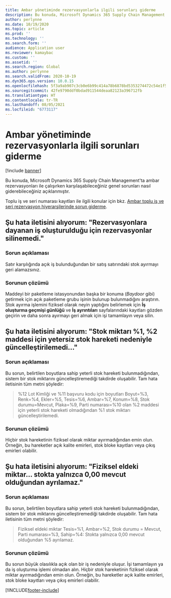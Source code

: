 ```yaml
---
title: Ambar yönetiminde rezervasyonlarla ilgili sorunları giderme
description: Bu konuda, Microsoft Dynamics 365 Supply Chain Management'ta ambar rezervasyonları ile çalışırken karşılaşabileceğiniz genel sorunları nasıl giderebileceğiniz açıklanmıştır.
author: perlynne
ms.date: 10/19/2020
ms.topic: article
ms.prod: ''
ms.technology: ''
ms.search.form: ''
audience: Application user
ms.reviewer: kamaybac
ms.custom: ''
ms.assetid: ''
ms.search.region: Global
ms.author: perlynne
ms.search.validFrom: 2020-10-19
ms.dyn365.ops.version: 10.0.15
ms.openlocfilehash: 5f3a9ab907c3cb0e6b99c414a78b6878bd5353274472c54e1f5eaf1d167f046a
ms.sourcegitcommit: 42fe9790ddf0bdad911544deaa82123a396712fb
ms.translationtype: HT
ms.contentlocale: tr-TR
ms.lasthandoff: 08/05/2021
ms.locfileid: "6773117"
---
```

# <a name="troubleshoot-reservations-in-warehouse-management"></a>Ambar yönetiminde rezervasyonlarla ilgili sorunları giderme

[!include [banner](../includes/banner.md)]

Bu konuda, Microsoft Dynamics 365 Supply Chain Management'ta ambar rezervasyonları ile çalışırken karşılaşabileceğiniz genel sorunları nasıl giderebileceğiniz açıklanmıştır.

Toplu iş ve seri numarası kayıtları ile ilgili konular için bkz. [Ambar toplu iş ve seri rezervasyon hiyerarşilerinde sorun giderme](troubleshoot-warehouse-batch-and-serial-reservation-hierarchies.md).

## <a name="i-receive-the-following-error-message-reservations-cannot-be-removed-because-there-is-work-created-which-relies-on-the-reservations"></a>Şu hata iletisini alıyorum: "Rezervasyonlara dayanan iş oluşturulduğu için rezervasyonlar silinemedi."

### <a name="issue-description"></a>Sorun açıklaması

Satır karşılığında açık iş bulunduğundan bir satış satırındaki stok ayırmayı geri alamazsınız.

### <a name="issue-resolution"></a>Sorunun çözümü

Maddeyi bir paketleme istasyonundan başka bir konuma (*Baydoor* gibi) getirmek için açık paketleme grubu işinin bulunup bulunmadığını araştırın. Stok ayırma işlemini fiziksel olarak neyin yaptığını belirlemek için **İş oluşturma geçmişi günlüğü** ve **İş ayrıntıları** sayfalarındaki kayıtları gözden geçirin ve daha sonra ayırmayı geri almak için işi tamamlayın veya silin.

## <a name="i-receive-the-following-error-message-inventory-quantity--1-could-not-be-updated-due-to-insufficient-inventory-transactions-for-item-2"></a>Şu hata iletisini alıyorum: "Stok miktarı %1, %2 maddesi için yetersiz stok hareketi nedeniyle güncelleştirilemedi..."

### <a name="issue-description"></a>Sorun açıklaması

Bu sorun, belirtilen boyutlara sahip yeterli stok hareketi bulunmadığından, sistem bir stok miktarını güncelleştiremediği takdirde oluşabilir. Tam hata iletisinin tüm metni şöyledir:

> %12 Lot Kimliği ve %11 başvuru kodu için boyutları Boyut=%3, Renk=%4, Ekler=%5, Tesis=%6, Ambar=%7, Konum=%8, Stok durumu=Mevcut, Plaka=%9, Parti numarası=%10 olan %2 maddesi için yeterli stok hareketi olmadığından %1 stok miktarı güncelleştirilemedi.

### <a name="issue-resolution"></a>Sorunun çözümü

Hiçbir stok hareketinin fiziksel olarak miktar ayırmadığından emin olun. Örneğin, bu hareketler açık kalite emirleri, stok bloke kayıtları veya çıkış emirleri olabilir.

## <a name="i-receive-the-following-error-message-physical-on-handcannot-be-reserved-because-only-000-are-available-in-the-inventory"></a>Şu hata iletisini alıyorum: "Fiziksel eldeki miktar... stokta yalnızca 0,00 mevcut olduğundan ayrılamaz."

### <a name="issue-description"></a>Sorun açıklaması

Bu sorun, belirtilen boyutlara sahip yeterli stok hareketi bulunmadığından, sistem bir stok miktarını güncelleştiremediği takdirde oluşabilir. Tam hata iletisinin tüm metni şöyledir:

> Fiziksel eldeki miktar Tesis=%1, Ambar=%2, Stok durumu = Mevcut, Parti numarası=%3, Sahip=%4: Stokta yalnızca 0,00 mevcut olduğundan %5 ayrılamaz.

### <a name="issue-resolution"></a>Sorunun çözümü

Bu sorun büyük olasılıkla açık olan bir iş nedeniyle oluşur. İşi tamamlayın ya da iş oluşturma işlemi olmadan alın. Hiçbir stok hareketinin fiziksel olarak miktar ayırmadığından emin olun. Örneğin, bu hareketler açık kalite emirleri, stok bloke kayıtları veya çıkış emirleri olabilir.


[!INCLUDE[footer-include](../../includes/footer-banner.md)]
